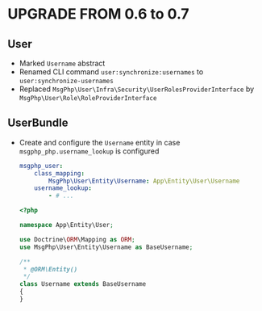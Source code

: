 # UPGRADE FROM 0.6 to 0.7

## User

- Marked `Username` abstract
- Renamed CLI command `user:synchronize:usernames` to `user:synchronize-usernames`
- Replaced `MsgPhp\User\Infra\Security\UserRolesProviderInterface` by `MsgPhp\User\Role\RoleProviderInterface`

## UserBundle

- Create and configure the `Username` entity in case `msgphp_php.username_lookup` is configured

    ```yaml
    msgphp_user:
        class_mapping:
            MsgPhp\User\Entity\Username: App\Entity\User\Username
        username_lookup:
            - # ...
    ```

    ```php
    <?php

    namespace App\Entity\User;

    use Doctrine\ORM\Mapping as ORM;
    use MsgPhp\User\Entity\Username as BaseUsername;

    /**
     * @ORM\Entity()
     */
    class Username extends BaseUsername
    {
    }
    ```
